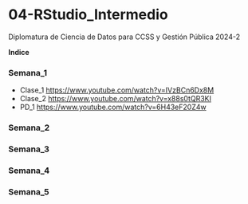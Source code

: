 # 04-RStudio_Intermedio
Diplomatura de Ciencia de Datos para CCSS y Gestión Pública 2024-2

**Indice**

### Semana_1
  - Clase_1
https://www.youtube.com/watch?v=IVzBCn6Dx8M
  - Clase_2
https://www.youtube.com/watch?v=x88s0tQR3KI
  - PD_1
https://www.youtube.com/watch?v=6H43eF20Z4w
### Semana_2


### Semana_3


### Semana_4


### Semana_5
